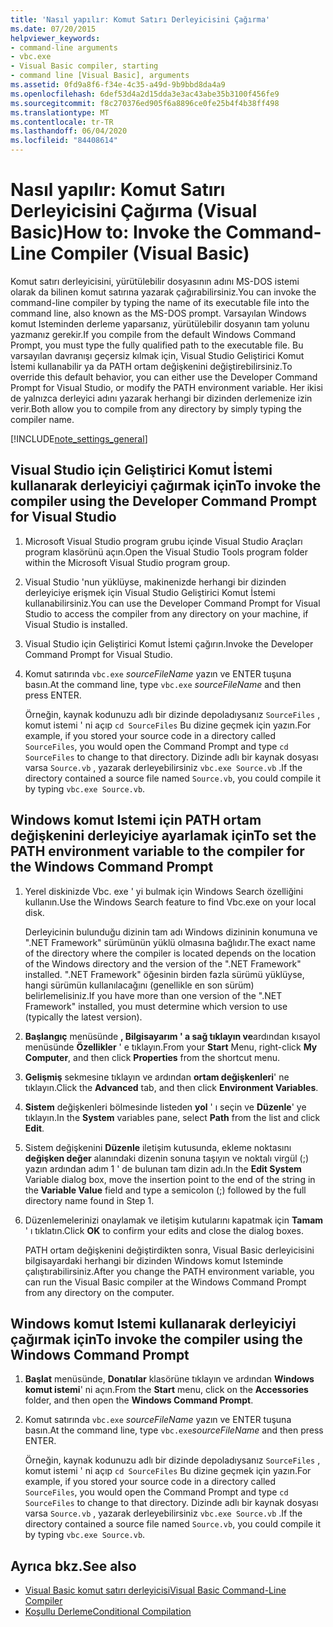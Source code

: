 ```yaml
---
title: 'Nasıl yapılır: Komut Satırı Derleyicisini Çağırma'
ms.date: 07/20/2015
helpviewer_keywords:
- command-line arguments
- vbc.exe
- Visual Basic compiler, starting
- command line [Visual Basic], arguments
ms.assetid: 0fd9a8f6-f34e-4c35-a49d-9b9bbd8da4a9
ms.openlocfilehash: 6def53d4a2d15dda3e3ac43abe35b3100f456fe9
ms.sourcegitcommit: f8c270376ed905f6a8896ce0fe25b4f4b38ff498
ms.translationtype: MT
ms.contentlocale: tr-TR
ms.lasthandoff: 06/04/2020
ms.locfileid: "84408614"
---
```

# <a name="how-to-invoke-the-command-line-compiler-visual-basic"></a><span data-ttu-id="bcd98-102">Nasıl yapılır: Komut Satırı Derleyicisini Çağırma (Visual Basic)</span><span class="sxs-lookup"><span data-stu-id="bcd98-102">How to: Invoke the Command-Line Compiler (Visual Basic)</span></span>

<span data-ttu-id="bcd98-103">Komut satırı derleyicisini, yürütülebilir dosyasının adını MS-DOS istemi olarak da bilinen komut satırına yazarak çağırabilirsiniz.</span><span class="sxs-lookup"><span data-stu-id="bcd98-103">You can invoke the command-line compiler by typing the name of its executable file into the command line, also known as the MS-DOS prompt.</span></span> <span data-ttu-id="bcd98-104">Varsayılan Windows komut Isteminden derleme yaparsanız, yürütülebilir dosyanın tam yolunu yazmanız gerekir.</span><span class="sxs-lookup"><span data-stu-id="bcd98-104">If you compile from the default Windows Command Prompt, you must type the fully qualified path to the executable file.</span></span> <span data-ttu-id="bcd98-105">Bu varsayılan davranışı geçersiz kılmak için, Visual Studio Geliştirici Komut İstemi kullanabilir ya da PATH ortam değişkenini değiştirebilirsiniz.</span><span class="sxs-lookup"><span data-stu-id="bcd98-105">To override this default behavior, you can either use the Developer Command Prompt for Visual Studio, or modify the PATH environment variable.</span></span> <span data-ttu-id="bcd98-106">Her ikisi de yalnızca derleyici adını yazarak herhangi bir dizinden derlemenize izin verir.</span><span class="sxs-lookup"><span data-stu-id="bcd98-106">Both allow you to compile from any directory by simply typing the compiler name.</span></span>

[!INCLUDE[note_settings_general](~/includes/note-settings-general-md.md)]

## <a name="to-invoke-the-compiler-using-the-developer-command-prompt-for-visual-studio"></a><span data-ttu-id="bcd98-107">Visual Studio için Geliştirici Komut İstemi kullanarak derleyiciyi çağırmak için</span><span class="sxs-lookup"><span data-stu-id="bcd98-107">To invoke the compiler using the Developer Command Prompt for Visual Studio</span></span>

1. <span data-ttu-id="bcd98-108">Microsoft Visual Studio program grubu içinde Visual Studio Araçları program klasörünü açın.</span><span class="sxs-lookup"><span data-stu-id="bcd98-108">Open the Visual Studio Tools program folder within the Microsoft Visual Studio program group.</span></span>

2. <span data-ttu-id="bcd98-109">Visual Studio 'nun yüklüyse, makinenizde herhangi bir dizinden derleyiciye erişmek için Visual Studio Geliştirici Komut İstemi kullanabilirsiniz.</span><span class="sxs-lookup"><span data-stu-id="bcd98-109">You can use the Developer Command Prompt for Visual Studio to access the compiler from any directory on your machine, if Visual Studio is installed.</span></span>

3. <span data-ttu-id="bcd98-110">Visual Studio için Geliştirici Komut İstemi çağırın.</span><span class="sxs-lookup"><span data-stu-id="bcd98-110">Invoke the Developer Command Prompt for Visual Studio.</span></span>

4. <span data-ttu-id="bcd98-111">Komut satırında `vbc.exe` *sourceFileName* yazın ve ENTER tuşuna basın.</span><span class="sxs-lookup"><span data-stu-id="bcd98-111">At the command line, type `vbc.exe` *sourceFileName* and then press ENTER.</span></span>

    <span data-ttu-id="bcd98-112">Örneğin, kaynak kodunuzu adlı bir dizinde depoladıysanız `SourceFiles` , komut istemi ' ni açıp `cd SourceFiles` Bu dizine geçmek için yazın.</span><span class="sxs-lookup"><span data-stu-id="bcd98-112">For example, if you stored your source code in a directory called `SourceFiles`, you would open the Command Prompt and type `cd SourceFiles` to change to that directory.</span></span> <span data-ttu-id="bcd98-113">Dizinde adlı bir kaynak dosyası varsa `Source.vb` , yazarak derleyebilirsiniz `vbc.exe Source.vb` .</span><span class="sxs-lookup"><span data-stu-id="bcd98-113">If the directory contained a source file named `Source.vb`, you could compile it by typing `vbc.exe Source.vb`.</span></span>

## <a name="to-set-the-path-environment-variable-to-the-compiler-for-the-windows-command-prompt"></a><span data-ttu-id="bcd98-114">Windows komut Istemi için PATH ortam değişkenini derleyiciye ayarlamak için</span><span class="sxs-lookup"><span data-stu-id="bcd98-114">To set the PATH environment variable to the compiler for the Windows Command Prompt</span></span>

1. <span data-ttu-id="bcd98-115">Yerel diskinizde Vbc. exe ' yi bulmak için Windows Search özelliğini kullanın.</span><span class="sxs-lookup"><span data-stu-id="bcd98-115">Use the Windows Search feature to find Vbc.exe on your local disk.</span></span>

    <span data-ttu-id="bcd98-116">Derleyicinin bulunduğu dizinin tam adı Windows dizininin konumuna ve ".NET Framework" sürümünün yüklü olmasına bağlıdır.</span><span class="sxs-lookup"><span data-stu-id="bcd98-116">The exact name of the directory where the compiler is located depends on the location of the Windows directory and the version of the ".NET Framework" installed.</span></span> <span data-ttu-id="bcd98-117">".NET Framework" öğesinin birden fazla sürümü yüklüyse, hangi sürümün kullanılacağını (genellikle en son sürüm) belirlemelisiniz.</span><span class="sxs-lookup"><span data-stu-id="bcd98-117">If you have more than one version of the ".NET Framework" installed, you must determine which version to use (typically the latest version).</span></span>

2. <span data-ttu-id="bcd98-118">**Başlangıç** menüsünde **, Bilgisayarım ' a sağ tıklayın ve**ardından kısayol menüsünde **Özellikler** ' e tıklayın.</span><span class="sxs-lookup"><span data-stu-id="bcd98-118">From your **Start** Menu, right-click **My Computer**, and then click **Properties** from the shortcut menu.</span></span>

3. <span data-ttu-id="bcd98-119">**Gelişmiş** sekmesine tıklayın ve ardından **ortam değişkenleri**' ne tıklayın.</span><span class="sxs-lookup"><span data-stu-id="bcd98-119">Click the **Advanced** tab, and then click **Environment Variables**.</span></span>

4. <span data-ttu-id="bcd98-120">**Sistem** değişkenleri bölmesinde listeden **yol** ' ı seçin ve **Düzenle**' ye tıklayın.</span><span class="sxs-lookup"><span data-stu-id="bcd98-120">In the **System** variables pane, select **Path** from the list and click **Edit**.</span></span>

5. <span data-ttu-id="bcd98-121">Sistem değişkenini **Düzenle** iletişim kutusunda, ekleme noktasını **değişken değer** alanındaki dizenin sonuna taşıyın ve noktalı virgül (;) yazın ardından adım 1 ' de bulunan tam dizin adı.</span><span class="sxs-lookup"><span data-stu-id="bcd98-121">In the **Edit System** Variable dialog box, move the insertion point to the end of the string in the **Variable Value** field and type a semicolon (;) followed by the full directory name found in Step 1.</span></span>

6. <span data-ttu-id="bcd98-122">Düzenlemelerinizi onaylamak ve iletişim kutularını kapatmak için **Tamam** ' ı tıklatın.</span><span class="sxs-lookup"><span data-stu-id="bcd98-122">Click **OK** to confirm your edits and close the dialog boxes.</span></span>

     <span data-ttu-id="bcd98-123">PATH ortam değişkenini değiştirdikten sonra, Visual Basic derleyicisini bilgisayardaki herhangi bir dizinden Windows komut Isteminde çalıştırabilirsiniz.</span><span class="sxs-lookup"><span data-stu-id="bcd98-123">After you change the PATH environment variable, you can run the Visual Basic compiler at the Windows Command Prompt from any directory on the computer.</span></span>

## <a name="to-invoke-the-compiler-using-the-windows-command-prompt"></a><span data-ttu-id="bcd98-124">Windows komut Istemi kullanarak derleyiciyi çağırmak için</span><span class="sxs-lookup"><span data-stu-id="bcd98-124">To invoke the compiler using the Windows Command Prompt</span></span>

1. <span data-ttu-id="bcd98-125">**Başlat** menüsünde, **Donatılar** klasörüne tıklayın ve ardından **Windows komut istemi**' ni açın.</span><span class="sxs-lookup"><span data-stu-id="bcd98-125">From the **Start** menu, click on the **Accessories** folder, and then open the **Windows Command Prompt**.</span></span>

2. <span data-ttu-id="bcd98-126">Komut satırında `vbc.exe` *sourceFileName* yazın ve ENTER tuşuna basın.</span><span class="sxs-lookup"><span data-stu-id="bcd98-126">At the command line, type `vbc.exe`*sourceFileName* and then press ENTER.</span></span>

     <span data-ttu-id="bcd98-127">Örneğin, kaynak kodunuzu adlı bir dizinde depoladıysanız `SourceFiles` , komut istemi ' ni açıp `cd SourceFiles` Bu dizine geçmek için yazın.</span><span class="sxs-lookup"><span data-stu-id="bcd98-127">For example, if you stored your source code in a directory called `SourceFiles`, you would open the Command Prompt and type `cd SourceFiles` to change to that directory.</span></span> <span data-ttu-id="bcd98-128">Dizinde adlı bir kaynak dosyası varsa `Source.vb` , yazarak derleyebilirsiniz `vbc.exe Source.vb` .</span><span class="sxs-lookup"><span data-stu-id="bcd98-128">If the directory contained a source file named `Source.vb`, you could compile it by typing `vbc.exe Source.vb`.</span></span>

## <a name="see-also"></a><span data-ttu-id="bcd98-129">Ayrıca bkz.</span><span class="sxs-lookup"><span data-stu-id="bcd98-129">See also</span></span>

- [<span data-ttu-id="bcd98-130">Visual Basic komut satırı derleyicisi</span><span class="sxs-lookup"><span data-stu-id="bcd98-130">Visual Basic Command-Line Compiler</span></span>](index.md)
- [<span data-ttu-id="bcd98-131">Koşullu Derleme</span><span class="sxs-lookup"><span data-stu-id="bcd98-131">Conditional Compilation</span></span>](../../programming-guide/program-structure/conditional-compilation.md)
